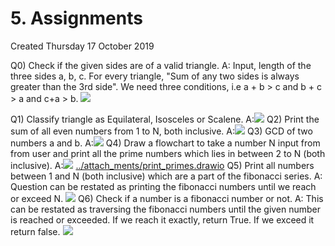 # 5. Assignments

Created Thursday 17 October 2019

Q0) Check if the given sides are of a valid triangle.
A: Input, length of the three sides a, b, c.
For every triangle, "Sum of any two sides is always greater than the 3rd side".
We need three conditions, i.e a + b > c and b + c > a and c+a > b.
![](/assets/5._Assignments-image-1.jpg)

Q1) Classify triangle as Equilateral, Isosceles or Scalene.
A:![](/assets/5._Assignments-image-2.jpg)
Q2) Print the sum of all even numbers from 1 to N, both inclusive.
A:![](/assets/5._Assignments-image-3.jpg)
Q3) GCD of two numbers a and b.
A:![](/assets/5._Assignments-image-4.jpg)
Q4) Draw a flowchart to take a number N input from from user and print all the prime numbers which lies in between 2 to N (both inclusive).
A:![](/assets/5._Assignments-image-5.jpg)
[../attach_ments/print_primes.drawio](./attach_ments/print_primes.drawio)
Q5) Print all numbers between 1 and N (both inclusive) which are a part of the fibonacci series.
A: Question can be restated as printing the fibonacci numbers until we reach or exceed N.
![](/assets/5._Assignments-image-6.jpg)
Q6) Check if a number is a fibonacci number or not.
A: This can be restated as traversing the fibonacci numbers until the given number is reached or exceeded.
If we reach it exactly, return True. If we exceed it return false.
![](/assets/5._Assignments-image-7.jpg)
